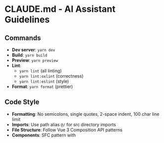 # CLAUDE.md - AI Assistant Guidelines

## Commands
- **Dev server**: `yarn dev`
- **Build**: `yarn build`
- **Preview**: `yarn preview`
- **Lint**: 
  - `yarn lint` (all linting)
  - `yarn lint:oxlint` (correctness)
  - `yarn lint:eslint` (style)
- **Format**: `yarn format` (prettier)

## Code Style
- **Formatting**: No semicolons, single quotes, 2-space indent, 100 char line limit
- **Imports**: Use path alias `@/` for src directory imports
- **File Structure**: Follow Vue 3 Composition API patterns
- **Components**: SFC pattern with <script setup>, kebab-case for component names
- **Naming**: PascalCase for components, camelCase for variables/functions
- **Error Handling**: Use try/catch for async operations

This Vue.js project uses Vite, Vue Router, and modern Vue 3.5+ features.
Run all lint commands before committing changes.